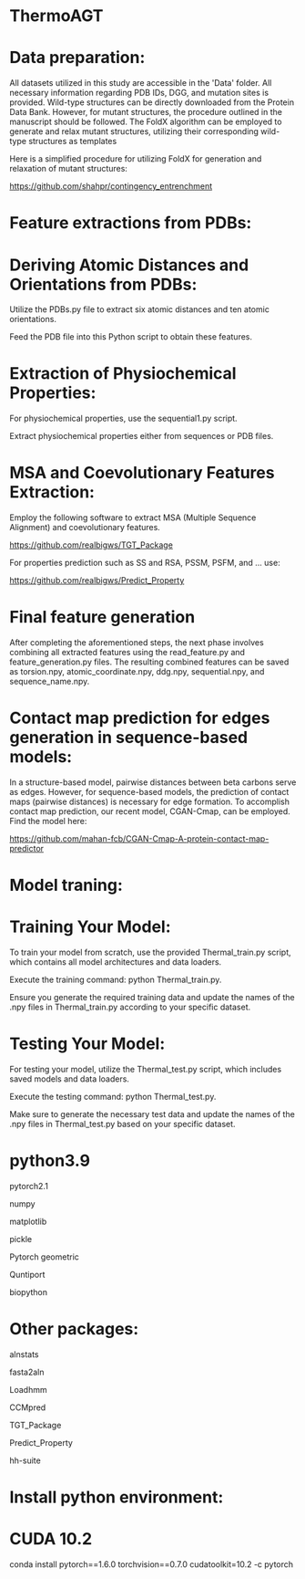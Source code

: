 # ThermoAGT
# Data preparation:

All datasets utilized in this study are accessible in the 'Data' folder. All necessary information regarding PDB IDs, DGG, and mutation sites is provided. Wild-type structures can be directly downloaded from the Protein Data Bank. However, for mutant structures, the procedure outlined in the manuscript should be followed. The FoldX algorithm can be employed to generate and relax mutant structures, utilizing their corresponding wild-type structures as templates

Here is a simplified procedure for utilizing FoldX for generation and relaxation of mutant structures:

https://github.com/shahpr/contingency_entrenchment

# Feature extractions from PDBs:

# Deriving Atomic Distances and Orientations from PDBs:

Utilize the PDBs.py file to extract six atomic distances and ten atomic orientations.

Feed the PDB file into this Python script to obtain these features.

# Extraction of Physiochemical Properties:

For physiochemical properties, use the sequential1.py script.

Extract physiochemical properties either from sequences or PDB files.

# MSA and Coevolutionary Features Extraction:

Employ the following software to extract MSA (Multiple Sequence Alignment) and coevolutionary features.

https://github.com/realbigws/TGT_Package

For properties prediction such as SS and RSA, PSSM, PSFM, and ... use:

https://github.com/realbigws/Predict_Property
# Final feature generation
After completing the aforementioned steps, the next phase involves combining all extracted features using the read_feature.py and feature_generation.py files. The resulting combined features can be saved as torsion.npy, atomic_coordinate.npy, ddg.npy, sequential.npy, and sequence_name.npy.

# Contact map prediction for edges generation in sequence-based models:
In a structure-based model, pairwise distances between beta carbons serve as edges. However, for sequence-based models, the prediction of contact maps (pairwise distances) is necessary for edge formation. To accomplish contact map prediction, our recent model, CGAN-Cmap, can be employed. Find the model here:

https://github.com/mahan-fcb/CGAN-Cmap-A-protein-contact-map-predictor

# Model traning: 


# Training Your Model:

To train your model from scratch, use the provided Thermal_train.py script, which contains all model architectures and data loaders.

Execute the training command: python Thermal_train.py.

Ensure you generate the required training data and update the names of the .npy files in Thermal_train.py according to your specific dataset.

# Testing Your Model:

For testing your model, utilize the Thermal_test.py script, which includes saved models and data loaders.

Execute the testing command: python Thermal_test.py.

Make sure to generate the necessary test data and update the names of the .npy files in Thermal_test.py based on your specific dataset.

# python3.9

pytorch2.1

numpy

matplotlib

pickle

Pytorch geometric 

Quntiport

biopython

# Other packages:

alnstats

fasta2aln

Loadhmm

CCMpred

TGT_Package

Predict_Property

hh-suite

# Install python environment:

# CUDA 10.2
conda install pytorch==1.6.0 torchvision==0.7.0 cudatoolkit=10.2 -c pytorch

